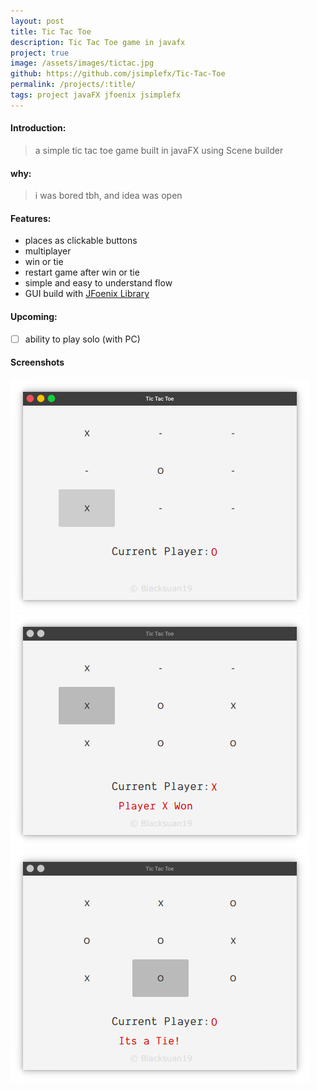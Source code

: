 ```yaml
---
layout: post
title: Tic Tac Toe
description: Tic Tac Toe game in javafx
project: true
image: /assets/images/tictac.jpg
github: https://github.com/jsimplefx/Tic-Tac-Toe
permalink: /projects/:title/
tags: project javaFX jfoenix jsimplefx
---
```


#### Introduction:

> a simple tic tac toe game built in javaFX using Scene builder

#### why:

> i was bored tbh, and idea was open

#### Features:

- places as clickable buttons
- multiplayer
- win or tie
- restart game after win or tie
- simple and easy to understand flow
- GUI build with [JFoenix Library](https://github.com/jfoenixadmin/JFoenix)

#### Upcoming:

- [ ] ability to play solo (with PC)

#### Screenshots

<img src="https://raw.githubusercontent.com/jsimplefx/Tic-Tac-Toe/936c0bb1f52c4f931546997cfd517ed404220883/screenshots/Screenshot_20190306_124043.png">

<img src="https://raw.githubusercontent.com/jsimplefx/Tic-Tac-Toe/936c0bb1f52c4f931546997cfd517ed404220883/screenshots/Screenshot_20190306_124116.png">

<img src="https://raw.githubusercontent.com/jsimplefx/Tic-Tac-Toe/936c0bb1f52c4f931546997cfd517ed404220883/screenshots/Screenshot_20190306_124151.png">
